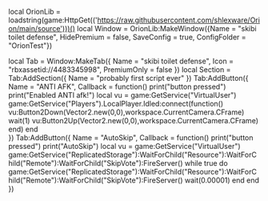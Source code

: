 local OrionLib = loadstring(game:HttpGet(('https://raw.githubusercontent.com/shlexware/Orion/main/source')))()
local Window = OrionLib:MakeWindow({Name = "skibi toilet defense", HidePremium = false, SaveConfig = true, ConfigFolder = "OrionTest"})


local Tab = Window:MakeTab({
	Name = "skibi toilet defense",
	Icon = "rbxassetid://4483345998",
	PremiumOnly = false
})
local Section = Tab:AddSection({
	Name = "probably first script ever"
})
Tab:AddButton({
	Name = "ANTI AFK",
	Callback = function()
      		print("button pressed")
      		print("Enabled ANTI afk!")
      		local vu = game:GetService("VirtualUser")
game:GetService("Players").LocalPlayer.Idled:connect(function()
   vu:Button2Down(Vector2.new(0,0),workspace.CurrentCamera.CFrame)
   wait(1)
   vu:Button2Up(Vector2.new(0,0),workspace.CurrentCamera.CFrame)
end)
  	end    
})
Tab:AddButton({
	Name = "AutoSkip",
	Callback = function()
      		print("button pressed")
      		print("AutoSkip")
      		local vu = game:GetService("VirtualUser")
game:GetService("ReplicatedStorage"):WaitForChild("Resource"):WaitForChild("Remote"):WaitForChild("SkipVote"):FireServer()
while true do
game:GetService("ReplicatedStorage"):WaitForChild("Resource"):WaitForChild("Remote"):WaitForChild("SkipVote"):FireServer()
wait(0.00001)
end
  	end    
})
